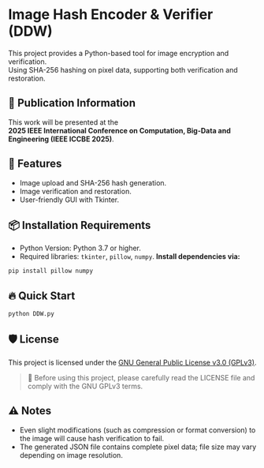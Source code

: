 # Image Hash Encoder & Verifier (DDW)

This project provides a Python-based tool for image encryption and verification.  
Using SHA-256 hashing on pixel data, supporting both verification and restoration.

## 📢 Publication Information

This work will be presented at the  
**2025 IEEE International Conference on Computation, Big-Data and Engineering (IEEE ICCBE 2025)**.

## 🚀 Features

- Image upload and SHA-256 hash generation.
- Image verification and restoration.
- User-friendly GUI with Tkinter.

## 📦 Installation Requirements

- Python Version: Python 3.7 or higher.
- Required libraries: `tkinter`, `pillow`, `numpy`.
**Install dependencies via:**
``` bash
pip install pillow numpy
```

## 🔥 Quick Start

```bash
python DDW.py
```

## 🛡️ License

This project is licensed under the [GNU General Public License v3.0 (GPLv3)](LICENSE).
> 📢 Before using this project, please carefully read the LICENSE file and comply with the GNU GPLv3 terms.

## ⚠️ Notes

- Even slight modifications (such as compression or format conversion) to the image will cause hash verification to fail.
- The generated JSON file contains complete pixel data; file size may vary depending on image resolution.
